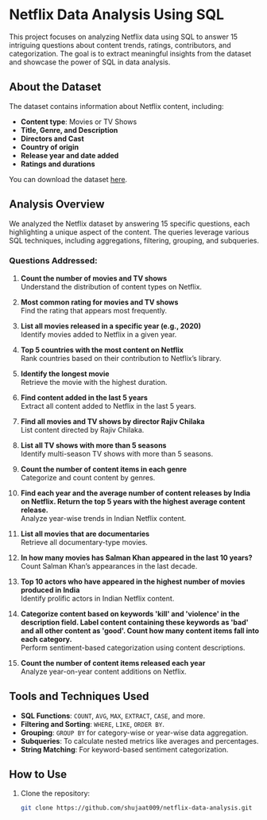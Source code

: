# Netflix Data Analysis Using SQL

This project focuses on analyzing Netflix data using SQL to answer 15 intriguing questions about content trends, ratings, contributors, and categorization. The goal is to extract meaningful insights from the dataset and showcase the power of SQL in data analysis.

## About the Dataset
The dataset contains information about Netflix content, including:
- **Content type**: Movies or TV Shows
- **Title, Genre, and Description**
- **Directors and Cast**
- **Country of origin**
- **Release year and date added**
- **Ratings and durations**

You can download the dataset [here](https://www.kaggle.com/datasets/shivamb/netflix-shows?resource=download).

## Analysis Overview
We analyzed the Netflix dataset by answering 15 specific questions, each highlighting a unique aspect of the content. The queries leverage various SQL techniques, including aggregations, filtering, grouping, and subqueries.

### Questions Addressed:
1. **Count the number of movies and TV shows**  
   Understand the distribution of content types on Netflix.

2. **Most common rating for movies and TV shows**  
   Find the rating that appears most frequently.

3. **List all movies released in a specific year (e.g., 2020)**  
   Identify movies added to Netflix in a given year.

4. **Top 5 countries with the most content on Netflix**  
   Rank countries based on their contribution to Netflix’s library.

5. **Identify the longest movie**  
   Retrieve the movie with the highest duration.

6. **Find content added in the last 5 years**  
   Extract all content added to Netflix in the last 5 years.

7. **Find all movies and TV shows by director Rajiv Chilaka**  
   List content directed by Rajiv Chilaka.

8. **List all TV shows with more than 5 seasons**  
   Identify multi-season TV shows with more than 5 seasons.

9. **Count the number of content items in each genre**  
   Categorize and count content by genres.

10. **Find each year and the average number of content releases by India on Netflix. Return the top 5 years with the highest average content release.**  
    Analyze year-wise trends in Indian Netflix content.

11. **List all movies that are documentaries**  
    Retrieve all documentary-type movies.

12. **In how many movies has Salman Khan appeared in the last 10 years?**  
    Count Salman Khan’s appearances in the last decade.

13. **Top 10 actors who have appeared in the highest number of movies produced in India**  
    Identify prolific actors in Indian Netflix content.

14. **Categorize content based on keywords 'kill' and 'violence' in the description field. Label content containing these keywords as 'bad' and all other content as 'good'. Count how many content items fall into each category.**  
    Perform sentiment-based categorization using content descriptions.

15. **Count the number of content items released each year**  
    Analyze year-on-year content additions on Netflix.

## Tools and Techniques Used
- **SQL Functions**: `COUNT`, `AVG`, `MAX`, `EXTRACT`, `CASE`, and more.
- **Filtering and Sorting**: `WHERE`, `LIKE`, `ORDER BY`.
- **Grouping**: `GROUP BY` for category-wise or year-wise data aggregation.
- **Subqueries**: To calculate nested metrics like averages and percentages.
- **String Matching**: For keyword-based sentiment categorization.

## How to Use
1. Clone the repository:
   ```bash
   git clone https://github.com/shujaat009/netflix-data-analysis.git
